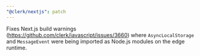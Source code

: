 ```yaml
---
"@clerk/nextjs": patch
---
```


Fixes Next.js build warnings (https://github.com/clerk/javascript/issues/3660) where `AsyncLocalStorage` and `MessageEvent` were being imported as Node.js modules on the edge runtime.
